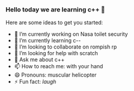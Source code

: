 ### Hello today we are learning c++ 👋

Here are some ideas to get you started:

- 🔭 I’m currently working on Nasa toilet security
- 🌱 I’m currently learning c--
- 👯 I’m looking to collaborate on rompish rp
- 🤔 I’m looking for help with scratch
- 💬 Ask me about c++
- 📫 How to reach me: with your hand
- 😄 Pronouns: muscular helicopter
- ⚡ Fun fact: *laugh*
  
